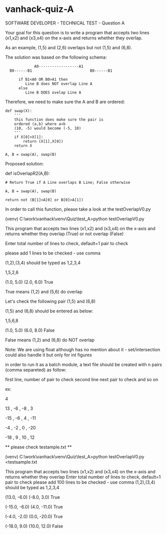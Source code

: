 # vanhack-quiz-A
SOFTWARE DEVELOPER - TECHNICAL TEST - Question A

Your goal for this question is to write a program that accepts 
two lines (x1,x2) and (x3,x4) on the x-axis 
and returns whether they overlap. 

As an example, (1,5) and (2,6) overlaps but not (1,5) and (6,8).

The solution was based on the following schema:

                 A0------------------A1
      B0------B1                          B0------B1
      
          if B1<A0 OR B0>A1 then
             Line B does NOT overlap Line A
          else
             Line B DOES ovelap Line A


Therefore, we need to make sure the A and B are ordered:

    def swap(X):
        '''
        this function does make sure the pair is 
        ordered (a,b) where a<b
        (10, -5) would become (-5, 10)
        '''
        if X[0]>X[1]:
            return (X[1],X[0])
        return X
      
    A, B = swap(A), swap(B)
    
 Proposed solution:
 
 def isOverlapR2(A,B):
 
    # Return True if A Line overlaps B Line; False otherwise
    
    A, B = swap(A), swap(B)
    
    return not (B[1]<A[0] or B[0]>A[1])

In order to call this function, please take a look at the testOverlapV0.py

(venv) C:\work\vanhack\venv\Quiz\test_A>python testOverlapV0.py

This program that accepts two lines (x1,x2) and (x3,x4) on the x-axis and returns 
whether they overlap (True) or not overlap (False)

Enter total number of lines to check, default=1 pair to check

please add  1 lines to be checked - use comma

(1,2),(3,4) should be typed as 1,2,3,4

1,5,2,6

(1.0, 5.0) (2.0, 6.0) True

True means (1,2) and (5,6) do overlap

Let's check the following pair (1,5) and (6,8)

(1,5) and (6,8) should be entered as below:

1,5,6,8


(1.0, 5.0) (6.0, 8.0) False

False means (1,2) and (6,8) do NOT overlap

Note:
 We are using float although has no mention about it - set/intersection could also handle it but only for int figures
 
 in order to run it as a batch module, a text file should be created with n pairs (comma separeted) as follow:
 
 first line, number of pair to check
 second line next pair to check
 and so on
 
ex:
 
4

13 , -6 , -8 , 3

-15 , -6 , 4 , -11

-4 , -2 , 0 , -20

-18 , 9 , 10 , 12

** please check testample.txt ** 

(venv) C:\work\vanhack\venv\Quiz\test_A>python testOverlapV0.py <testsample.txt

This program that accepts two lines (x1,x2) and (x3,x4) on the x-axis and returns whether they overlap
Enter total number of lines to check, default=1 pair to check
please add  100 lines to be checked - use comma
(1,2),(3,4) should be typed as 1,2,3,4

(13.0, -6.0) (-8.0, 3.0) True

(-15.0, -6.0) (4.0, -11.0) True

(-4.0, -2.0) (0.0, -20.0) True

(-18.0, 9.0) (10.0, 12.0) False






